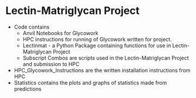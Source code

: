 # Lectin-Matriglycan Project 
* Code contains 
  * Anvil Notebooks for Glycowork
  * HPC instructions for running of Glycowork written for project. 
  * Lectinmat - a Python Package containing functions for use in Lectin-Matriglycan Project
  * Subscript Combos are scripts used in the Lectin-Matriglycan Project and submission to HPC
* HPC_Glycowork_Instructions are the written installation instructions from HPC 
* Statistics contains the plots and graphs of statistics made from predictions
